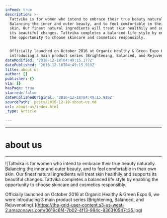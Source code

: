 ```yaml
---
inFeed: true
description: >-
  Tattvika is for women who intend to embrace their true beauty naturally.
  Balancing the inner and outer beauty, and to feel comfortable in their own
  skin. Our finest natural ingredients will treat skin healthily and supports
  its beautiful changes. Tattvika completes a balanced life style by enabling
  the opportunity to choose skincare and cosmetics responsibly.


  Officially launched on October 2016 at Organic Healthy & Green Expo 6, we were
  introducing 3 main product series (Brightening, Balanced, and Rejuvenating).
dateModified: '2016-12-18T04:49:15.177Z'
datePublished: '2016-12-18T04:49:15.919Z'
title: about us
author: []
publisher: {}
via: {}
hasPage: true
starred: false
datePublishedOriginal: '2016-12-18T04:49:15.919Z'
sourcePath: _posts/2016-12-18-about-us.md
url: about-us/index.html
_type: Article

---
```

---

# about us

---

![Tattvika is for women who intend to embrace their true beauty naturally. Balancing the inner and outer beauty, and to feel comfortable in their own skin. Our finest natural ingredients will treat skin healthily and supports its beautiful changes. Tattvika completes a balanced life style by enabling the opportunity to choose skincare and cosmetics responsibly.

Officially launched on October 2016 at Organic Healthy & Green Expo 6, we were introducing 3 main product series (Brightening, Balanced, and Rejuvenating).](https://the-grid-user-content.s3-us-west-2.amazonaws.com/0619c6f4-7b02-4f13-984c-836310547c35.jpg)